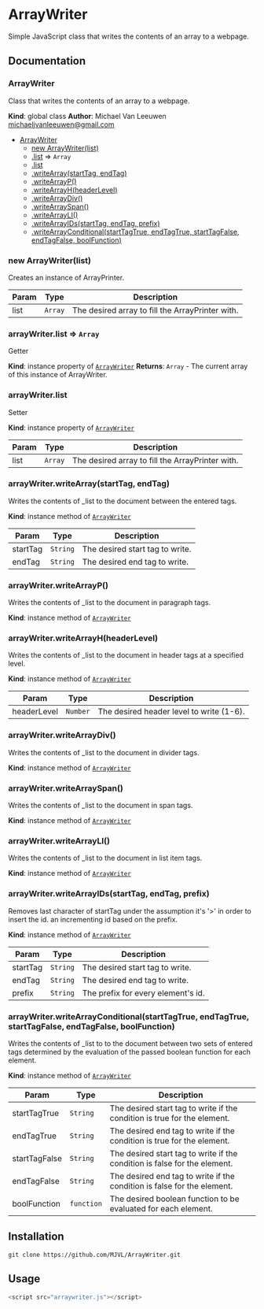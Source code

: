 # ArrayWriter
Simple JavaScript class that writes the contents of an array to a webpage.
## Documentation

<a name="ArrayWriter"></a>

### ArrayWriter
Class that writes the contents of an array to a webpage.

**Kind**: global class
**Author**: Michael Van Leeuwen <michaeljvanleeuwen@gmail.com>

* [ArrayWriter](#ArrayWriter)
    * [new ArrayWriter(list)](#new_ArrayWriter_new)
    * [.list](#ArrayWriter+list) ⇒ <code>Array</code>
    * [.list](#ArrayWriter+list)
    * [.writeArray(startTag, endTag)](#ArrayWriter+writeArray)
    * [.writeArrayP()](#ArrayWriter+writeArrayP)
    * [.writeArrayH(headerLevel)](#ArrayWriter+writeArrayH)
    * [.writeArrayDiv()](#ArrayWriter+writeArrayDiv)
    * [.writeArraySpan()](#ArrayWriter+writeArraySpan)
    * [.writeArrayLI()](#ArrayWriter+writeArrayLI)
    * [.writeArrayIDs(startTag, endTag, prefix)](#ArrayWriter+writeArrayIDs)
    * [.writeArrayConditional(startTagTrue, endTagTrue, startTagFalse, endTagFalse, boolFunction)](#ArrayWriter+writeArrayConditional)

<a name="new_ArrayWriter_new"></a>

### new ArrayWriter(list)
Creates an instance of ArrayPrinter.


| Param | Type | Description |
| --- | --- | --- |
| list | <code>Array</code> | The desired array to fill the ArrayPrinter with. |

<a name="ArrayWriter+list"></a>

### arrayWriter.list ⇒ <code>Array</code>
Getter

**Kind**: instance property of [<code>ArrayWriter</code>](#ArrayWriter)
**Returns**: <code>Array</code> - The current array of this instance of ArrayWriter.
<a name="ArrayWriter+list"></a>

### arrayWriter.list
Setter

**Kind**: instance property of [<code>ArrayWriter</code>](#ArrayWriter)

| Param | Type | Description |
| --- | --- | --- |
| list | <code>Array</code> | The desired array to fill the ArrayPrinter with. |

<a name="ArrayWriter+writeArray"></a>

### arrayWriter.writeArray(startTag, endTag)
Writes the contents of _list to the document between the entered tags.

**Kind**: instance method of [<code>ArrayWriter</code>](#ArrayWriter)

| Param | Type | Description |
| --- | --- | --- |
| startTag | <code>String</code> | The desired start tag to write. |
| endTag | <code>String</code> | The desired end tag to write. |

<a name="ArrayWriter+writeArrayP"></a>

### arrayWriter.writeArrayP()
Writes the contents of _list to the document in paragraph tags.

**Kind**: instance method of [<code>ArrayWriter</code>](#ArrayWriter)
<a name="ArrayWriter+writeArrayH"></a>

### arrayWriter.writeArrayH(headerLevel)
Writes the contents of _list to the document in header tags at a specified level.

**Kind**: instance method of [<code>ArrayWriter</code>](#ArrayWriter)

| Param | Type | Description |
| --- | --- | --- |
| headerLevel | <code>Number</code> | The desired header level to write (1-6). |

<a name="ArrayWriter+writeArrayDiv"></a>

### arrayWriter.writeArrayDiv()
Writes the contents of _list to the document in divider tags.

**Kind**: instance method of [<code>ArrayWriter</code>](#ArrayWriter)
<a name="ArrayWriter+writeArraySpan"></a>

### arrayWriter.writeArraySpan()
Writes the contents of _list to the document in span tags.

**Kind**: instance method of [<code>ArrayWriter</code>](#ArrayWriter)
<a name="ArrayWriter+writeArrayLI"></a>

### arrayWriter.writeArrayLI()
Writes the contents of _list to the document in list item tags.

**Kind**: instance method of [<code>ArrayWriter</code>](#ArrayWriter)
<a name="ArrayWriter+writeArrayIDs"></a>

### arrayWriter.writeArrayIDs(startTag, endTag, prefix)
Removes last character of startTag under the assumption it's '>' in order to insert the id. an incrementing id based on the prefix.

**Kind**: instance method of [<code>ArrayWriter</code>](#ArrayWriter)

| Param | Type | Description |
| --- | --- | --- |
| startTag | <code>String</code> | The desired start tag to write. |
| endTag | <code>String</code> | The desired end tag to write. |
| prefix | <code>String</code> | The prefix for every element's id. |

<a name="ArrayWriter+writeArrayConditional"></a>

### arrayWriter.writeArrayConditional(startTagTrue, endTagTrue, startTagFalse, endTagFalse, boolFunction)
Writes the contents of _list to to the document between two sets of entered tags determined by the evaluation of the passed boolean function for each element.

**Kind**: instance method of [<code>ArrayWriter</code>](#ArrayWriter)

| Param | Type | Description |
| --- | --- | --- |
| startTagTrue | <code>String</code> | The desired start tag to write if the condition is true for the element. |
| endTagTrue | <code>String</code> | The desired end tag to write if the condition is true for the element. |
| startTagFalse | <code>String</code> | The desired start tag to write if the condition is false for the element. |
| endTagFalse | <code>String</code> | The desired end tag to write if the condition is false for the element. |
| boolFunction | <code>function</code> | The desired boolean function to be evaluated for each element. |

## Installation 
`git clone https://github.com/MJVL/ArrayWriter.git `
## Usage
```JavaScript
<script src="arraywriter.js"></script> 
```
